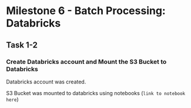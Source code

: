# Milestone 6 - Batch Processing: Databricks

## Task 1-2
### Create Databricks account and Mount the S3 Bucket to Databricks

Databricks account was created.

S3 Bucket was mounted to databricks using notebooks (```link to notebook here```)
